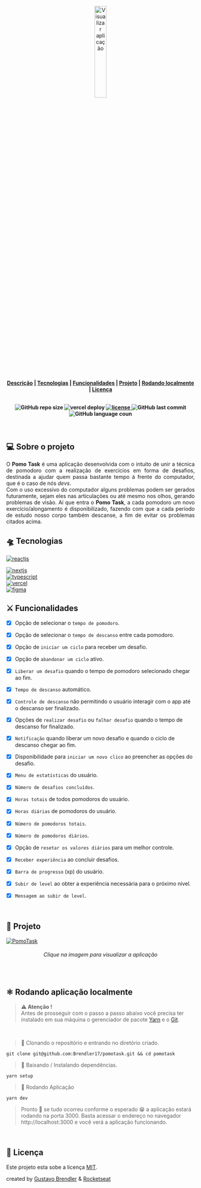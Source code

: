 <p align="center">
  <a href="https://pomotask-hazel.vercel.app">
    <img title="Visualizar aplicação" width="25%" src="https://i.ibb.co/44Mny5D/Pomo-Task-1-removebg-preview.png">
  </a>
</p>

<h4 align="center">
  
[Descrição](#desc)  |  [Tecnologias](#tec) | [Funcionalidades](#func) | [Projeto](#Projeto) | [Rodando localmente](#local) | [Licença](#lic)

<br>

<img alt="GitHub repo size" title="GitHub repo size" src="https://img.shields.io/github/repo-size/Brendler17/pomotask?color=blueviolet&style=flat-square" />
  
<img alt="vercel deploy" src="https://img.shields.io/badge/Vercel%20Deploy-active-blueviolet" />

<a href="https://github.com/Brendler17/pomotask/blob/master/LICENSE">
 <img src="https://img.shields.io/github/license/Brendler17/pomotask?color=blueviolet&style=flat-square" alt="license"/>
</a>

<img alt="GitHub last commit" title="GitHub last commit" src="https://img.shields.io/github/last-commit/Brendler17/pomotask?color=blueviolet&style=flat-square" />

<img alt="GitHub language coun" title="GitHub language coun" src="https://img.shields.io/github/languages/count/Brendler17/pomotask?color=blueviolet&style=flat-square" />

<br>

</h4>

<br>

<h2 id="desc">
💻 Sobre o projeto
</h2>

<p align="justify">
O <b>Pomo Task</b> é uma aplicação desenvolvida com o intuito de unir a técnica de pomodoro com a realização de exercícios em forma de desafios, destinada a ajudar quem passa bastante tempo á frente do computador, que é o caso de nós <i>devs</i>.
<br/>
Com o uso excessivo do computador alguns problemas podem ser gerados futuramente, sejam eles nas articulações ou até mesmo nos olhos, gerando problemas de visão.
Aí que entra o <b>Pomo Task</b>, a cada pomodoro um novo exercício/alongamento é disponibilizado, fazendo com que a cada período de estudo nosso corpo também descanse, a fim de evitar os problemas citados acima.
</p>

<h2 id="tec">
🛸 Tecnologias
</h2>

<a href="https://reactjs.org">
 <img alt="reactjs" title="reactjs" src="https://img.shields.io/static/v1?label=React&message=Javascript%20Library&style=social&logo=React&logoColor=0088CC" />
</a>

<br/>

<p align="left">
<a href="https://nextjs.org">
 <img alt="nextjs" title="nextjs" src="https://img.shields.io/static/v1?label=Next.js&message=Framework%20React&style=social&logo=Next.js&logoColor=black" />
</a>

<br/>

<a href="https://www.typescriptlang.org/download">
 <img alt="typescript" title="typescript" src="https://img.shields.io/static/v1?label=TypeScript&message=Typed%20JavaScript&style=social&logo=typescript&logoColor=27609E" />
</a>

<br/>

<a href="https://vercel.com">
 <img alt="vercel" title="vercel" src="https://img.shields.io/static/v1?label=vercel&message=Deploy&&style=social&logo=Vercel" />
</a>
  
 <br/>

<a href="https://www.figma.com/file/cniET9Xo3ZIwoqJ4PWcovu/Move.it-1.0?node-id=160%3A2761">
 <img alt="figma" title="figma" src="https://img.shields.io/static/v1?label=Figma&message=Project%20Prototyping&style=social&logo=Figma&logoColor=F24E1E" />
</a>

<br>

<h2 id="func">⚔ Funcionalidades</h2>

- [X] Opção de selecionar o `tempo de pomodoro`.
- [X] Opção de selecionar o `tempo de descanso` entre cada pomodoro.
- [x] Opção de `iniciar um ciclo` para receber um desafio.
- [x] Opção de `abandonar um ciclo` ativo.
- [x] `Liberar um desafio` quando  o tempo de pomodoro selecionado chegar ao fim.
- [x] `Tempo de descanso` automático.
- [x] `Controle de descanso` não permitindo o usuário interagir com o app até o descanso ser finalizado.
- [x] Opções de `realizar desafio` ou `falhar desafio` quando o tempo de descanso for finalizado.
- [x] `Notificação` quando liberar um novo desafio e quando o ciclo de descanso chegar ao fim.
- [x] Disponibilidade para `iniciar um novo clico` ao preencher as opções do desafio.
- [x] `Menu de estatísticas` do usuário.
- [x] `Número de desafios concluídos`.
- [x] `Horas totais` de todos pomodoros do usuário.
- [x] `Horas diárias` de pomodoros do usuário.
- [x] `Número de pomodoros totais`.
- [x] `Número de pomodoros diários`.
- [x] Opção de `resetar os valores diários` para um melhor controle.
- [x] `Receber experiência` ao concluir desafios.
- [x] `Barra de progresso` (xp) do usuário.
- [x] `Subir de level` ao obter a experiência necessária para o próximo nível.
- [x] `Mensagem ao subir de level`.


<br>

<h2 id="Projeto">
👔 Projeto
</h2>

<a href="https://pomotask-hazel.vercel.app">
<img title="PomoTask" src="https://i.ibb.co/wyxvYVD/Design-sem-nome-1.jpg">
</a>
<span align="center"><h6>Clique na imagem para visualizar a aplicação</h6></span>

<br>

<h2 id="local">
⚛ Rodando aplicação localmente
</h2>

> **⚠ Atenção !** <br> Antes de prosseguir com o passo a passo abaixo você precisa ter instalado em sua máquina o gerenciador de pacote [Yarn](https://classic.yarnpkg.com/en/docs/install) e o [Git](https://git-scm.com).

<br>

> 📝 Clonando o repositório e entrando no diretório criado.

```shell
git clone git@github.com:Brendler17/pomotask.git && cd pomotask
```

> 📝 Baixando / Instalando dependências.

```shell
yarn setup
```

> 📝 Rodando Aplicação

```shell
yarn dev
```

> Pronto 🎉 se tudo ocorreu conforme o esperado 😁 a aplicação estará
> rodando na porta 3000. Basta acessar o endereço no navegador
> http://localhost:3000 e você verá a aplicação funcionando.

<br>

<h2 id="lic">
📃 Licença
</h2>

Este projeto esta sobe a licença [MIT](./LICENSE).

created by [Gustavo Brendler](https://github.com/Brendler17) & [Rocketseat](https://github.com/Rocketseat)

